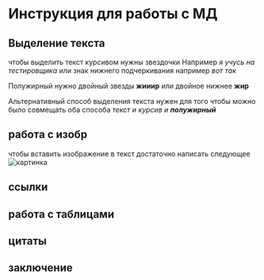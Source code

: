 # Инструкция для работы с МД

## Выделение текста

чтобы выделить текст курсивом нужны звездочки 
Например *я учусь на тестировщика* или знак нижнего подчеркивания например _вот так_

Полужирный нужно двойный звезды **жииир** или двойное нижнее __жир__

Альтернативный способ выделения текста нужен для того чтобы можно было совмещать оба способа
_текст и курсив и **полужирный**_

## работа с изобр 
чтобы вставить изображение в текст достаточно написать следующее 
![картинка](dota.jpg)

## ссылки

## работа с таблицами

## цитаты

## заключение
